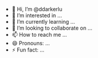 - 👋 Hi, I’m @ddarkerlu
- 👀 I’m interested in ...
- 🌱 I’m currently learning ...
- 💞️ I’m looking to collaborate on ...
- 📫 How to reach me ...
- 😄 Pronouns: ...
- ⚡ Fun fact: ...

<!---
ddarkerlu/ddarkerlu is a ✨ special ✨ repository because its `README.md` (this file) appears on your GitHub profile.
You can click the Preview link to take a look at your changes.
--->
